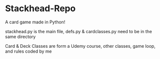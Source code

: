# Stackhead-Repo
A card game made in Python!

stackhead.py is the main file, defs.py & cardclasses.py need to be in the same directory

Card & Deck Classes are form a Udemy course, other classes, game loop, and rules coded by me
